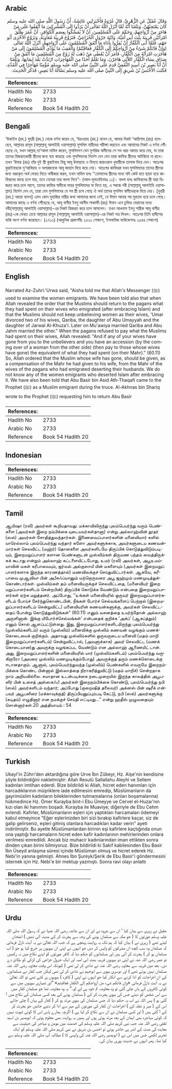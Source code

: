 ## Arabic


<div dir="rtl" lang="ar" style={{fontSize:'larger',backgroundColor:'#f8f9fa',padding:20}}>
وَقَالَ عُقَيْلٌ عَنِ الزُّهْرِيِّ، قَالَ عُرْوَةُ فَأَخْبَرَتْنِي عَائِشَةُ، أَنَّ رَسُولَ اللَّهِ صلى الله عليه وسلم كَانَ يَمْتَحِنُهُنَّ، وَبَلَغَنَا أَنَّهُ لَمَّا أَنْزَلَ اللَّهُ تَعَالَى أَنْ يَرُدُّوا إِلَى الْمُشْرِكِينَ مَا أَنْفَقُوا عَلَى مَنْ هَاجَرَ مِنْ أَزْوَاجِهِمْ، وَحَكَمَ عَلَى الْمُسْلِمِينَ، أَنْ لاَ يُمَسِّكُوا بِعِصَمِ الْكَوَافِرِ، أَنَّ عُمَرَ طَلَّقَ امْرَأَتَيْنِ قَرِيبَةَ بِنْتَ أَبِي أُمَيَّةَ، وَابْنَةَ جَرْوَلٍ الْخُزَاعِيِّ، فَتَزَوَّجَ قَرِيبَةَ مُعَاوِيَةُ، وَتَزَوَّجَ الأُخْرَى أَبُو جَهْمٍ، فَلَمَّا أَبَى الْكُفَّارُ أَنْ يُقِرُّوا بِأَدَاءِ مَا أَنْفَقَ الْمُسْلِمُونَ عَلَى أَزْوَاجِهِمْ، أَنْزَلَ اللَّهُ تَعَالَى ‏(‏وَإِنْ فَاتَكُمْ شَىْءٌ مِنْ أَزْوَاجِكُمْ إِلَى الْكُفَّارِ فَعَاقَبْتُمْ‏)‏ وَالْعَقِبُ مَا يُؤَدِّي الْمُسْلِمُونَ إِلَى مَنْ هَاجَرَتِ امْرَأَتُهُ مِنَ الْكُفَّارِ، فَأَمَرَ أَنْ يُعْطَى مَنْ ذَهَبَ لَهُ زَوْجٌ مِنَ الْمُسْلِمِينَ مَا أَنْفَقَ مِنْ صَدَاقِ نِسَاءِ الْكُفَّارِ اللاَّئِي هَاجَرْنَ، وَمَا نَعْلَمُ أَحَدًا مِنَ الْمُهَاجِرَاتِ ارْتَدَّتْ بَعْدَ إِيمَانِهَا‏.‏ وَبَلَغَنَا أَنَّ أَبَا بَصِيرِ بْنَ أَسِيدٍ الثَّقَفِيَّ قَدِمَ عَلَى النَّبِيِّ صلى الله عليه وسلم مُؤْمِنًا مُهَاجِرًا فِي الْمُدَّةِ، فَكَتَبَ الأَخْنَسُ بْنُ شَرِيقٍ إِلَى النَّبِيِّ صلى الله عليه وسلم يَسْأَلُهُ أَبَا بَصِيرٍ، فَذَكَرَ الْحَدِيثَ‏.‏
</div>
<div style={{backgroundColor:'#f8f9fa',padding:20, marginBottom: 10}}><table> <thead> <tr> <th>References:</th> <th></th> </tr> </thead> <tbody><tr><td>Hadith No</td><td>2733</td></tr><tr><td>Arabic No</td><td>2733</td></tr><tr><td>Reference</td><td>Book 54 Hadith 20</td></tr></tbody></table></div>

## Bengali


<div dir="ltr" lang="bn" style={{fontSize:'larger',backgroundColor:'#f8f9fa',padding:20}}>
‘উকাইল (রহ.) যুহরী (রহ.) থেকে বর্ণনা করেন যে, ‘উরওয়াহ (রহ.) বলেন যে, আমার নিকট ‘আয়িশাহ (রাঃ) বলেছেন, আল্লাহর রাসূল (সাল্লাল্লাহু আলাইহি ওয়াসাল্লাম) মুসলিম নারীদের পরীক্ষা করতেন এবং আমাদের নিকট এ বর্ণনা পৌঁছেছে যে, যখন আল্লাহ্ তা‘আলা নাযিল করেন, মুসলিমগণ যেন মুশরিক স্বামীদের সে সব খরচ আদায় করে দেয়, যা তারা তাদের হিজরাতকারী স্ত্রীদের জন্য ব্যয় করেছে এবং মুসলিমদের নির্দেশ দেন যেন তারা কাফির স্ত্রীদের আটকিয়ে না রাখে। তখন ‘উমার (রাঃ) তাঁর দুই স্ত্রী কুরাইবাহ বিন্তু আবূ উমায়্যাহ ও বিনতে জারওয়াল খুযায়ীকে তালাক দিয়ে দেন। অতঃপর কুরাইবাহকে মু‘আবিয়াহ ও অপরজনকে আবূ জাহাম বিয়ে করে নেয়। অতঃপর কাফিররা যখন মুসলিমদের তাদের স্ত্রীদের জন্য খরচকৃত অর্থ ফেরত দিতে অস্বীকার করল, তখন নাযিল হলঃ ‘‘তোমাদের স্ত্রীদের মধ্যে যদি কেউ হাত ছাড়া হয়ে কাফিরদের কাছে চলে যায়, তবে তোমরা তার বদলা নিবে’’- (আল-মুমতাহিনাহঃ ১১)। বদলা হলঃ কাফিরদের স্ত্রী যারা হিজরত করে চলে আসে, তাদের কাফির স্বামীকে মাহর মুসলিমদের যা দিতে হয়, এ সম্বন্ধে নবী (সাল্লাল্লাহু আলাইহি ওয়াসাল্লাম) নির্দেশ দেন যে, তারা যেন মুসলিমদের যে সব স্ত্রী চলে গেছে ঐ অর্থ তাদের মুসলিম স্বামীদেরকে দিয়ে দেয়। [যুহরী (রহ.) আরো বলেন] এমন কোন মুহাজির নারীর কথা আমাদের জানা নেই, যে ঈমান আনার পর মুরতাদ হয়ে চলে গেছে। আমাদের কাছে এ বর্ণনা পৌঁছেছে যে, আবূ বাসীর ইবনু আসীদ সাকাফী (রাঃ) ঈমান এনে চুক্তির মেয়াদের মধ্যে নবী(সাল্লাল্লাহু আলাইহি ওয়াসাল্লাম)-এর নিকট হিজরত করে চলে আসলেন। তখন আখনাস ইবনু শারীক আবূ বাসীর (রাঃ)-কে ফেরত চেয়ে আল্লাহর রাসূল (সাল্লাল্লাহু আলাইহি ওয়াসাল্লাম)-এর নিকট পত্র লিখল। অতঃপর তিনি হাদীসের বাকি অংশ বর্ণনা করেছেন। (২৭১৩) (আধুনিক প্রকাশনীঃ ২৫৩১ শেষাংশ, ইসলামিক ফাউন্ডেশনঃ ২৫৪৪ শেষাংশ)
</div>
<div style={{backgroundColor:'#f8f9fa',padding:20, marginBottom: 10}}><table> <thead> <tr> <th>References:</th> <th></th> </tr> </thead> <tbody><tr><td>Hadith No</td><td>2733</td></tr><tr><td>Arabic No</td><td>2733</td></tr><tr><td>Reference</td><td>Book 54 Hadith 20</td></tr></tbody></table></div>

## English


<div dir="ltr" lang="en" style={{fontSize:'larger',backgroundColor:'#f8f9fa',padding:20}}>
Narrated Az-Zuhri:'Urwa said, "Aisha told me that Allah's Messenger (ﷺ) used to examine the women emigrants. We have been told also that when Allah revealed the order that the Muslims should return to the pagans what they had spent on their wives who emigrated (after embracing Islam) and that the Muslims should not keep unbelieving women as their wives, 'Umar divorced two of his wives, Qariba, the daughter of Abu Umayyah and the daughter of Jarwal Al-Khuza'i. Later on Mu'awiya married Qariba and Abu Jahm married the other." When the pagans refused to pay what the Muslims had spent on their wives, Allah revealed: "And if any of your wives have gone from you to the unbelievers and you have an accession (by the coming over of a woman from the other side) (then pay to those whose wives have gone) the equivalent of what they had spent (on their Mahr)." (60.11) So, Allah ordered that the Muslim whose wife has gone, should be given, as a compensation of the Mahr he had given to his wife, from the Mahr of the wives of the pagans who had emigrated deserting their husbands. We do not know any of the women emigrants who deserted Islam after embracing it. We have also been told that Abu Basir bin Asid Ath-Thaqafi came to the Prophet (ﷺ) as a Muslim emigrant during the truce. Al-Akhnas bin Shariq wrote to the Prophet (ﷺ) requesting him to return Abu Basir
</div>
<div style={{backgroundColor:'#f8f9fa',padding:20, marginBottom: 10}}><table> <thead> <tr> <th>References:</th> <th></th> </tr> </thead> <tbody><tr><td>Hadith No</td><td>2733</td></tr><tr><td>Arabic No</td><td>2733</td></tr><tr><td>Reference</td><td>Book 54 Hadith 20</td></tr></tbody></table></div>

## Indonesian


<div dir="ltr" lang="id" style={{fontSize:'larger',backgroundColor:'#f8f9fa',padding:20}}>

</div>
<div style={{backgroundColor:'#f8f9fa',padding:20, marginBottom: 10}}><table> <thead> <tr> <th>References:</th> <th></th> </tr> </thead> <tbody><tr><td>Hadith No</td><td>2733</td></tr><tr><td>Arabic No</td><td>2733</td></tr><tr><td>Reference</td><td>Book 54 Hadith 20</td></tr></tbody></table></div>

## Tamil


<div dir="ltr" lang="ta" style={{fontSize:'larger',backgroundColor:'#f8f9fa',padding:20}}>
ஆயிஷா (ரலி) அவர்கள் கூறியதாவது: மக்காவிலிருந்து புலம்பெயர்ந்து வரும் பெண்களை (அவர்கள் இறை நம்பிக்கை யுடையவர்கள்தானா) என்று அல்லாஹ்வின் தூதர் (ஸல்) அவர்கள் சோதித்துவந்தார்கள். இணைவைப்பாளர்களின் மனைவிமார் களில் யாரெல்லாம் புலம்பெயர்ந்து வந்தார் களோ அவர்களுக்காக, அவர்களுடைய கணவன்மார்கள் செலவிட்ட (மஹ்ர்) தொகைளை அவர்களிடமே திருப்பிக் கொடுத்துவிடும்படியும், இறைமறுப்பாளர் களான பெண்களுடன் முஸ்லிம்கள் திருமண பந்தம் வைத்திருக்கக் கூடாது என்றும் அல்லாஹ் கட்டளையிட்டபோது, உமர் (ரலி) அவர்கள், அபூஉமய்யாவின் மகள் கரீபாவையும், ஜர்வல் அல்குஸாயீ யின் மகளையும் (அவர்கள் இறைமறுப் பாளர்களாக இருந்த காரணத்தால்) மணவிலக்குச் செய்துவிட்டார்கள். ஆகவே, கரீபாவை முஆவியா பின் அபீசுஃப்யானும் மற்றொருவரை அபூ ஜஹ்மும் மணமுடித்துக்கொண்டார்கள். முஸ்லிம்கள் தம் மனைவியருக்குச் செலவிட்டதை, (மனைவியர் இறை மறுப்பாளர்களிடம் சென்றபின்) திருப்பிக் கொடுக்க வேண்டும் என்பதை இறைமறுப்பாளர்கள் ஏற்க மறுத்தனர். அப்போது, ‘‘உங்கள் மனைவியரில் ஒருவர் இறைமறுப்பாளர்களிடம் போய்ச் சேர்ந்துகொண்டபின், நீங்கள் போர்ச் செல்வங்களைப் பெற்றால் (இறைமறுப்பாளர்களிடம் சென்றுவிட்ட) மனைவியரின் கணவன்களுக்கு, அவர்கள் செலவிட்டதைப் போன்று கொடுத்துவிடுங்கள்” (60:11) எனும் வசனத்தை உயர்ந்தோன் அல்லாஹ் அருளினான். இங்கு யிபோர்ச்செல்வங்கள்’ என்பதைக் குறிக்க ‘அக்ப்’ (ஆகப்த்தும்) எனும் சொல் ஆளப்பட்டுள்ளது. இது, இறைமறுப்பாளர்களிடமிருந்து புலம்பெயர்ந்து (முஸ்லிம்களிடம்) வரும் (முஸ்லிம்) மனைவிக்கு முஸ்லிம் கணவன் வழங்கும் மணக்கொடையைக் குறிக்கும். அதாவது முஸ்லிம்களில் ஒருவருடைய மனைவி (மதம் மாறி இறைமறுப்பாளர்களிடம்) சென்றுவிட்டால், (அவளுக்காக) அவர் செலவிட்ட (மணக் கொடையான)து அவருக்கு வழங்கப்பட வேண்டும் என அல்லாஹ் ஆணையிட் டான். அது, இறைமறுப்பாளர்களின் மனைவியரில் யார் (முஸ்லிம்களிடம்) புலம்பெயர்ந்து வருகிறாரோ (அவரை முஸ்லிம் மணமுடிக்கும்போது) அவருக்குத் தரும் மணக்கொடைக்கு ஈடானதாகும். ஆனால், புலம்பெயர்ந்துவந்த (முஸ்லிம்) பெண்களில் எவருமே இறைநம்பிக்கை கொண்ட பின்னால் இஸ்லாத்தை நிராகரித்துவிட்டு (மதம் மாறிச்) சென்றதாக நாம் அறியவில்லை. சமாதான உடன்படிக்கை நடைமுறையில் இருந்த காலத்தில் அபூபஸீர் பின் உசைத் அஸ்ஸகஃபீ அவர்கள் இறைநம்பிக்கை கொண்டு, புலம்பெயர்ந்து நபி (ஸல்) அவர்களிடம் வந்தார்; அப்போது (குறைஷித் தலைவர்) அக்னஸ் பின் ஷரீக் என்பவர் அபூபஸீரை (மக்காவுக்குத்) திருப்பியனுப்பும்படி கேட்டு, நபி (ஸல்) அவர்களுக்கு (கடிதம்) எழுதினார் என நமக்குச் செய்தி எட்டியது...” என்று ஹதீஸ் முழுவதையும் சொன்னார்கள்.20 அத்தியாயம் : 54
</div>
<div style={{backgroundColor:'#f8f9fa',padding:20, marginBottom: 10}}><table> <thead> <tr> <th>References:</th> <th></th> </tr> </thead> <tbody><tr><td>Hadith No</td><td>2733</td></tr><tr><td>Arabic No</td><td>2733</td></tr><tr><td>Reference</td><td>Book 54 Hadith 20</td></tr></tbody></table></div>

## Turkish


<div dir="ltr" lang="tr" style={{fontSize:'larger',backgroundColor:'#f8f9fa',padding:20}}>
Ukayl'in Zührı'den aktardığına göre Urve İbn Zübeyr, Hz. Aişe'nin kendisine şöyle bildirdiğini nakletmiştir: Allah Resulü Sallallahu Aleyhi ve Sellem kadınları imtihan ederdi. Bize bildirildi ki Allah, hicret eden hanımları için harcadıklarının müşriklere iade edilmesini emredip, Müslümanların da gayrimüslim kadınların bileklerinden tutmamalarına (onları boşamalarına) hükmedince Hz. Ömer Kurayba bint-i Ebu Ümeyye ve Cervel el-Huzaı'nın kızı olan iki hanımını boşadı. Kurayba ile Muaviye; diğeriyle de Ebu Cehm evlendi. Kafirler, Müslümanların eşleri için yaptıkları harcamaları ödemeyi kabul etmeyince "Eğer eşlerinizden biri sizi bırakıp kafirlere kaçar, siz de galip gelirseniz, eşleri gitmiş olanlara harcadıkları kadar verin" ayeti indirilmiştir. Bu ayetle Müslümanlardan birinin eşi kafirlere kaçtığında onun ona yaptığı harcamaların hicret eden kafir kadınlarının mehirlerinden onlara verilmesi emredildi. Ancak biz muhacir kadınlarından iman ettikten sonra dinden çıkan birini bilmiyoruz. Bize bildirildi ki Sakif kabilesinden Ebu Basir İbn Üseyd anlaşma süresi içinde Müslüman olmuş ve hicret ederek Hz. Nebi'in yanına gelmişti. Ahnes İbn Şureyk/Şerik de Ebu Basir'i göndermesini isternek için Hz. Nebi'e bir mektup yazmıştı. Sonra ravi olayı anlattı
</div>
<div style={{backgroundColor:'#f8f9fa',padding:20, marginBottom: 10}}><table> <thead> <tr> <th>References:</th> <th></th> </tr> </thead> <tbody><tr><td>Hadith No</td><td>2733</td></tr><tr><td>Arabic No</td><td>2733</td></tr><tr><td>Reference</td><td>Book 54 Hadith 20</td></tr></tbody></table></div>

## Urdu


<div dir="rtl" lang="ur" style={{fontSize:'larger',backgroundColor:'#f8f9fa',padding:20}}>
عقیل نے زہری سے بیان کیا ‘ ان سے عروہ نے اور ان سے عائشہ رضی اللہ عنہا نے کہ رسول اللہ صلی اللہ علیہ وسلم عورتوں کا ( جو مکہ سے مسلمان ہونے کی وجہ سے ہجرت کر کے مدینہ آتی تھیں ) امتحان لیتے تھے ( زہری نے ) بیان کیا کہ ہم تک یہ روایت پہنچی ہے کہ جب اللہ تعالیٰ نے یہ آیت نازل فرمائی کہ مسلمان وہ سب کچھ ان مشرکوں کو واپس کر دیں جو انہوں نے اپنی ان بیویوں پر خرچ کیا ہو جو ( اب مسلمان ہو کر ) ہجرت کر آئی ہیں اور مسلمانوں کو حکم دیا کہ کافر عورتوں کو اپنے نکاح میں نہ رکھیں تو عمر رضی اللہ عنہ نے اپنی دو بیویوں قریبہ بنت ابی امیہ اور ایک جرول خزاعی کی لڑکی کو طلاق دے دی۔ بعد میں قریبہ سے معاویہ رضی اللہ عنہ نے شادی کر لی تھی ( کیونکہ اس وقت معاویہ رضی اللہ عنہ مسلمان نہیں ہوئے تھے ) اور دوسری بیوی سے ابوجہم نے شادی کر لی تھی لیکن جب کفار نے مسلمانوں کے ان اخراجات کو ادا کرنے سے انکار کیا جو انہوں نے اپنی ( کافرہ ) بیویوں پر کئے تھے تو اللہ تعالیٰ نے یہ آیت نازل فرمائی «وإن فاتكم شىء من أزواجكم إلى الكفار فعاقبتم‏» ”اور تمہاری بیویوں میں سے کوئی کافروں کے ہاں چلی گئی تو وہ معاوضہ تم خود ہی لے لو۔“ یہ وہ معاوضہ تھا جو مسلمان کفار میں سے اس شخص کو دیتے جس کی بیوی ہجرت کر کے ( مسلمان ہونے کے بعد کسی مسلمان کے نکاح میں آ گئی ہو ) پس اللہ نے اب یہ حکم دیا کہ جس مسلمان کی بیوی مرتد ہو کر ( کفار کے یہاں ) چلی جائے اس کے ( مہر و نفقہ کے ) اخراجات ان کفار کی عورتوں کے مہر سے ادا کر دئیے جائیں جو ہجرت کر کے آ گئی ہیں ( اور کسی مسلمان نے ان سے نکاح کر لیا ہے ) اگرچہ ہمارے پاس اس کا کوئی ثبوت نہیں کہ کوئی مہاجرہ بھی ایمان کے بعد مرتد ہوئی ہوں اور ہمیں یہ روایت بھی معلوم ہوئی کہ ابوبصیر بن اسید ثقفی رضی اللہ عنہ جب نبی کریم صلی اللہ علیہ وسلم کی خدمت میں مومن و مہاجر کی حیثیت سے معاہدہ کی مدت کے اندر ہی حاضر ہوئے تو اخنس بن شریق نے نبی کریم صلی اللہ علیہ وسلم کو ایک تحریر لکھی جس میں اس نے ( ابوبصیر رضی اللہ عنہ کی واپسی کا ) مطالبہ آپ صلی اللہ علیہ وسلم سے کیا تھا۔ پھر انہوں نے حدیث پوری بیان کی۔
</div>
<div style={{backgroundColor:'#f8f9fa',padding:20, marginBottom: 10}}><table> <thead> <tr> <th>References:</th> <th></th> </tr> </thead> <tbody><tr><td>Hadith No</td><td>2733</td></tr><tr><td>Arabic No</td><td>2733</td></tr><tr><td>Reference</td><td>Book 54 Hadith 20</td></tr></tbody></table></div>